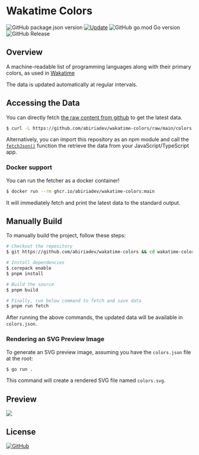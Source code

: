 # Wakatime Colors

![GitHub package.json version](https://img.shields.io/github/package-json/v/abiriadev/wakatime-colors) [![Update](https://github.com/abiriadev/wakatime-colors/actions/workflows/update.yaml/badge.svg)](https://github.com/abiriadev/wakatime-colors/actions/workflows/update.yaml) ![GitHub go.mod Go version](https://img.shields.io/github/go-mod/go-version/abiriadev/wakatime-colors) ![GitHub Release](https://img.shields.io/github/v/release/abiriadev/wakatime-colors)

## Overview

A machine-readable list of programming languages along with their primary colors, as used in [Wakatime](https://wakatime.com/)

The data is updated automatically at regular intervals.

## Accessing the Data

You can directly fetch [the raw content from github](https://github.com/abiriadev/wakatime-colors/raw/main/colors.json) to get the latest data.

```sh
$ curl -L https://github.com/abiriadev/wakatime-colors/raw/main/colors.json
```

Alternatively, you can import this repository as an npm module and call the [`fetchJson()`](https://github.com/abiriadev/wakatime-colors/blob/main/src/index.ts#L3) function the retrieve the data from your JavaScript/TypeScript app.

### Docker support

You can run the fetcher as a docker container!

```sh
$ docker run --rm ghcr.io/abiriadev/wakatime-colors:main
```

It will immediately fetch and print the latest data to the standard output.

## Manually Build

To manually build the project, follow these steps:

```sh
# Checkout the repository
$ git https://github.com/abiriadev/wakatime-colors && cd wakatime-colors

# Install dependencies
$ corepack enable
$ pnpm install

# Build the source
$ pnpm build

# Finally, run below command to fetch and save data
$ pnpm run fetch
```

After running the above commands, the updated data will be available in `colors.json`.

### Rendering an SVG Preview Image

To generate an SVG preview image, assuming you have the `colors.json` file at the root:

```sh
$ go run .
```

This command will create a rendered SVG file named `colors.svg`.

## Preview

![](./colors.svg)

## License

[![GitHub](https://img.shields.io/github/license/abiriadev/wakatime-colors?style=for-the-badge)](./LICENSE)
